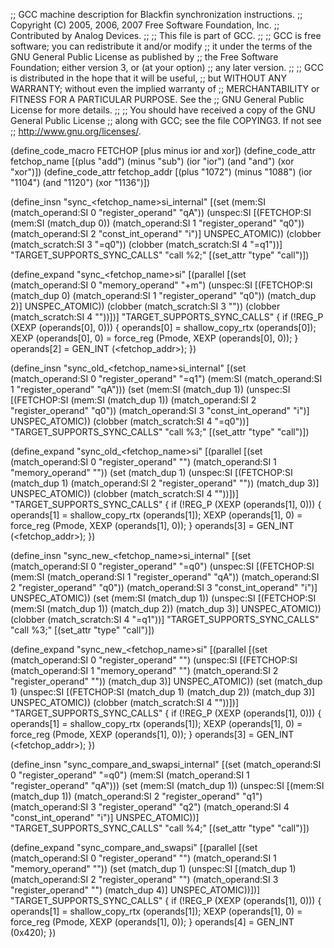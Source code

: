 ;; GCC machine description for Blackfin synchronization instructions.
;; Copyright (C) 2005, 2006, 2007 Free Software Foundation, Inc.
;; Contributed by Analog Devices.
;;
;; This file is part of GCC.
;;
;; GCC is free software; you can redistribute it and/or modify
;; it under the terms of the GNU General Public License as published by
;; the Free Software Foundation; either version 3, or (at your option)
;; any later version.
;;
;; GCC is distributed in the hope that it will be useful,
;; but WITHOUT ANY WARRANTY; without even the implied warranty of
;; MERCHANTABILITY or FITNESS FOR A PARTICULAR PURPOSE.  See the
;; GNU General Public License for more details.
;;
;; You should have received a copy of the GNU General Public License
;; along with GCC; see the file COPYING3.  If not see
;; <http://www.gnu.org/licenses/>.

(define_code_macro FETCHOP [plus minus ior and xor])
(define_code_attr fetchop_name
  [(plus "add") (minus "sub") (ior "ior") (and "and") (xor "xor")])
(define_code_attr fetchop_addr
  [(plus "1072") (minus "1088") (ior "1104") (and "1120") (xor "1136")])

(define_insn "sync_<fetchop_name>si_internal"
  [(set (mem:SI (match_operand:SI 0 "register_operand" "qA"))
	(unspec:SI
	  [(FETCHOP:SI (mem:SI (match_dup 0))
	     (match_operand:SI 1 "register_operand" "q0"))
	   (match_operand:SI 2 "const_int_operand" "i")]
	  UNSPEC_ATOMIC))
   (clobber (match_scratch:SI 3 "=q0"))
   (clobber (match_scratch:SI 4 "=q1"))]
  "TARGET_SUPPORTS_SYNC_CALLS"
  "call %2;"
  [(set_attr "type" "call")])

(define_expand "sync_<fetchop_name>si"
  [(parallel
    [(set (match_operand:SI 0 "memory_operand" "+m")
	  (unspec:SI
	   [(FETCHOP:SI (match_dup 0)
			(match_operand:SI 1 "register_operand" "q0"))
	    (match_dup 2)]
	   UNSPEC_ATOMIC))
     (clobber (match_scratch:SI 3 ""))
     (clobber (match_scratch:SI 4 ""))])]
  "TARGET_SUPPORTS_SYNC_CALLS"
{
  if (!REG_P (XEXP (operands[0], 0)))
    {
      operands[0] = shallow_copy_rtx (operands[0]);
      XEXP (operands[0], 0) = force_reg (Pmode, XEXP (operands[0], 0));
    }
  operands[2] = GEN_INT (<fetchop_addr>);
})

(define_insn "sync_old_<fetchop_name>si_internal"
  [(set (match_operand:SI 0 "register_operand" "=q1")
	(mem:SI (match_operand:SI 1 "register_operand" "qA")))
   (set (mem:SI (match_dup 1))
	(unspec:SI
	  [(FETCHOP:SI (mem:SI (match_dup 1))
	     (match_operand:SI 2 "register_operand" "q0"))
	   (match_operand:SI 3 "const_int_operand" "i")]
	  UNSPEC_ATOMIC))
   (clobber (match_scratch:SI 4 "=q0"))]
  "TARGET_SUPPORTS_SYNC_CALLS"
  "call %3;"
  [(set_attr "type" "call")])

(define_expand "sync_old_<fetchop_name>si"
  [(parallel
    [(set (match_operand:SI 0 "register_operand" "")
	  (match_operand:SI 1 "memory_operand" ""))
     (set (match_dup 1)
	  (unspec:SI
	   [(FETCHOP:SI (match_dup 1)
			(match_operand:SI 2 "register_operand" ""))
	    (match_dup 3)]
	   UNSPEC_ATOMIC))
     (clobber (match_scratch:SI 4 ""))])]
  "TARGET_SUPPORTS_SYNC_CALLS"
{
  if (!REG_P (XEXP (operands[1], 0)))
    {
      operands[1] = shallow_copy_rtx (operands[1]);
      XEXP (operands[1], 0) = force_reg (Pmode, XEXP (operands[1], 0));
    }
  operands[3] = GEN_INT (<fetchop_addr>);
})

(define_insn "sync_new_<fetchop_name>si_internal"
  [(set (match_operand:SI 0 "register_operand" "=q0")
	(unspec:SI
	  [(FETCHOP:SI
	    (mem:SI (match_operand:SI 1 "register_operand" "qA"))
	    (match_operand:SI 2 "register_operand" "q0"))
	   (match_operand:SI 3 "const_int_operand" "i")]
	  UNSPEC_ATOMIC))
   (set (mem:SI (match_dup 1))
	(unspec:SI
	  [(FETCHOP:SI (mem:SI (match_dup 1)) (match_dup 2))
	   (match_dup 3)]
	  UNSPEC_ATOMIC))
   (clobber (match_scratch:SI 4 "=q1"))]
  "TARGET_SUPPORTS_SYNC_CALLS"
  "call %3;"
  [(set_attr "type" "call")])

(define_expand "sync_new_<fetchop_name>si"
  [(parallel
    [(set (match_operand:SI 0 "register_operand" "")
	  (unspec:SI
	   [(FETCHOP:SI (match_operand:SI 1 "memory_operand" "")
			(match_operand:SI 2 "register_operand" ""))
	    (match_dup 3)]
	   UNSPEC_ATOMIC))
     (set (match_dup 1)
	  (unspec:SI
	   [(FETCHOP:SI (match_dup 1) (match_dup 2))
	    (match_dup 3)]
	   UNSPEC_ATOMIC))
     (clobber (match_scratch:SI 4 ""))])]
  "TARGET_SUPPORTS_SYNC_CALLS"
{
  if (!REG_P (XEXP (operands[1], 0)))
    {
      operands[1] = shallow_copy_rtx (operands[1]);
      XEXP (operands[1], 0) = force_reg (Pmode, XEXP (operands[1], 0));
    }
  operands[3] = GEN_INT (<fetchop_addr>);
})

(define_insn "sync_compare_and_swapsi_internal"
  [(set (match_operand:SI 0 "register_operand" "=q0")
	(mem:SI (match_operand:SI 1 "register_operand" "qA")))
   (set (mem:SI (match_dup 1))
	(unspec:SI
	  [(mem:SI (match_dup 1))
	   (match_operand:SI 2 "register_operand" "q1")
	   (match_operand:SI 3 "register_operand" "q2")
	   (match_operand:SI 4 "const_int_operand" "i")]
	  UNSPEC_ATOMIC))]
  "TARGET_SUPPORTS_SYNC_CALLS"
  "call %4;"
  [(set_attr "type" "call")])

(define_expand "sync_compare_and_swapsi"
  [(parallel
    [(set (match_operand:SI 0 "register_operand" "")
	  (match_operand:SI 1 "memory_operand" ""))
     (set (match_dup 1)
	  (unspec:SI
	   [(match_dup 1)
	    (match_operand:SI 2 "register_operand" "")
	    (match_operand:SI 3 "register_operand" "")
	    (match_dup 4)]
	   UNSPEC_ATOMIC))])]
  "TARGET_SUPPORTS_SYNC_CALLS"
{
  if (!REG_P (XEXP (operands[1], 0)))
    {
      operands[1] = shallow_copy_rtx (operands[1]);
      XEXP (operands[1], 0) = force_reg (Pmode, XEXP (operands[1], 0));
    }
  operands[4] = GEN_INT (0x420);
})
